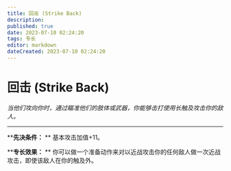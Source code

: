 ```yaml
---
title: 回击 (Strike Back)
description: 
published: true
date: 2023-07-10 02:24:20
tags: 专长
editor: markdown
dateCreated: 2023-07-10 02:24:20
---
```


# 回击 (Strike Back)

_当他们攻向你时，通过瞄准他们的肢体或武器，你能够击打使用长触及攻击你的敌人。_

---

****先决条件：** ** 基本攻击加值+11。

****专长效果：** ** 你可以做一个准备动作来对以近战攻击你的任何敌人做一次近战攻击，即使该敌人在你的触及外。

